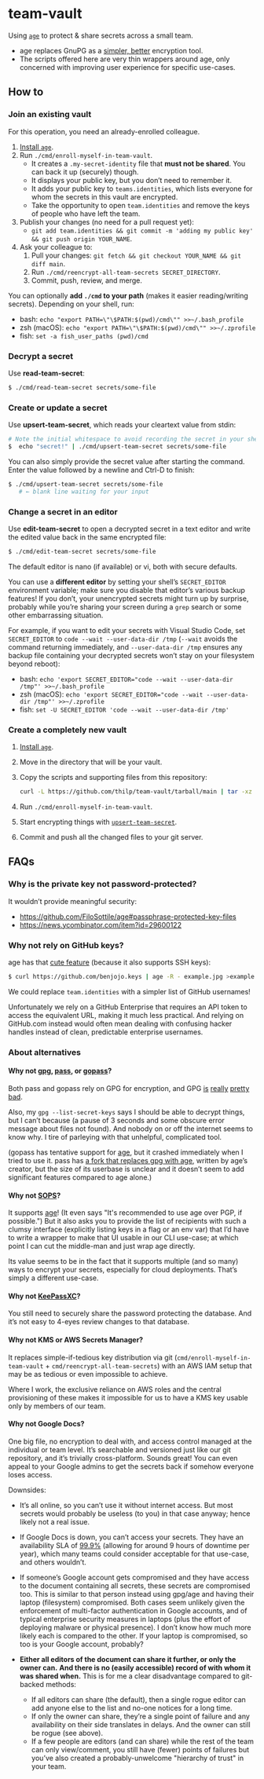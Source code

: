# team-vault

Using [`age`][age] to protect & share secrets across a small team.

[age]: https://github.com/FiloSottile/age

- age replaces GnuPG as a [simpler, better](#why-not-gpg-pass-or-gopass) encryption tool.
- The scripts offered here are very thin wrappers around age,
    only concerned with improving user experience for specific use-cases.

## How to

### Join an existing vault

For this operation, you need an already-enrolled colleague.

1. [Install `age`](https://github.com/FiloSottile/age#installation).
2. Run `./cmd/enroll-myself-in-team-vault`.
    - It creates a `.my-secret-identity` file that **must not be shared**.
        You can back it up (securely) though.
    - It displays your public key, but you don’t need to remember it.
    - It adds your public key to `teams.identities`, which lists everyone
        for whom the secrets in this vault are encrypted.
    - Take the opportunity to open `team.identities` and remove
        the keys of people who have left the team.
3. Publish your changes (no need for a pull request yet):
    - `git add team.identities && git commit -m 'adding my public key' && git push origin YOUR_NAME`.
4. Ask your colleague to:
    1. Pull your changes: `git fetch && git checkout YOUR_NAME && git diff main`.
    2. Run `./cmd/reencrypt-all-team-secrets SECRET_DIRECTORY`.
    3. Commit, push, review, and merge.

You can optionally **add `./cmd` to your path**
(makes it easier reading/writing secrets).
Depending on your shell, run:

- bash: `echo "export PATH=\"\$PATH:$(pwd)/cmd\"" >>~/.bash_profile`
- zsh (macOS): `echo "export PATH=\"\$PATH:$(pwd)/cmd\"" >>~/.zprofile`
- fish: `set -a fish_user_paths (pwd)/cmd`

### Decrypt a secret

Use **read-team-secret**:

```bash
$ ./cmd/read-team-secret secrets/some-file
```

### Create or update a secret

Use **upsert-team-secret**, which reads your cleartext value from stdin:

```bash
# Note the initial whitespace to avoid recording the secret in your shell history.
$  echo "secret!" | ./cmd/upsert-team-secret secrets/some-file
```

You can also simply provide the secret value after starting the command.
Enter the value followed by a newline and Ctrl-D to finish:

```bash
$ ./cmd/upsert-team-secret secrets/some-file
   # ← blank line waiting for your input
```

### Change a secret in an editor

Use **edit-team-secret** to open a decrypted secret in a text editor
and write the edited value back in the same encrypted file:

```bash
$ ./cmd/edit-team-secret secrets/some-file
```

The default editor is nano (if available) or vi, both with secure defaults.

You can use a **different editor** by setting your shell’s `SECRET_EDITOR`
environment variable; make sure you disable that editor’s various backup features!
If you don’t, your unencrypted secrets might turn up by surprise, probably
while you’re sharing your screen during a `grep` search or some other
embarrassing situation.

For example, if you want to edit your secrets with Visual Studio Code,
set `SECRET_EDITOR` to `code --wait --user-data-dir /tmp`
(`--wait` avoids the command returning immediately,
and `--user-data-dir /tmp` ensures any backup file containing your decrypted
secrets won’t stay on your filesystem beyond reboot):

- bash: `echo 'export SECRET_EDITOR="code --wait --user-data-dir /tmp"' >>~/.bash_profile`
- zsh (macOS): `echo 'export SECRET_EDITOR="code --wait --user-data-dir /tmp"' >>~/.zprofile`
- fish: `set -U SECRET_EDITOR 'code --wait --user-data-dir /tmp'`

### Create a completely new vault

1. [Install `age`](https://github.com/FiloSottile/age#installation).
2. Move in the directory that will be your vault.
3. Copy the scripts and supporting files from this repository:

    ```bash
    curl -L https://github.com/thilp/team-vault/tarball/main | tar -xz --strip-components=1
    ```

4. Run `./cmd/enroll-myself-in-team-vault`.
4. Start encrypting things with [`upsert-team-secret`](#create-or-update-a-secret).
5. Commit and push all the changed files to your git server.

## FAQs

### Why is the private key not password-protected?

It wouldn’t provide meaningful security:

- https://github.com/FiloSottile/age#passphrase-protected-key-files
- https://news.ycombinator.com/item?id=29600122

### Why not rely on GitHub keys?

[githubkeys]: https://github.com/FiloSottile/age#encrypting-to-a-github-user

age has that [cute feature][githubkeys] (because it also supports SSH keys):

```bash
$ curl https://github.com/benjojo.keys | age -R - example.jpg >example.jpg.age
```

We could replace `team.identities` with a simpler list of GitHub usernames!

Unfortunately we rely on a GitHub Enterprise that requires an API token to
access the equivalent URL, making it much less practical.
And relying on GitHub.com instead would often mean dealing with confusing
hacker handles instead of clean, predictable enterprise usernames.

### About alternatives

#### Why not [gpg][], [pass][], or [gopass][]?

[gpg]: https://gnupg.org/
[pass]: https://www.passwordstore.org/
[gopass]: https://github.com/gopasspw/gopass

Both pass and gopass rely on GPG for encryption, and GPG [is][schneier]
[really][latacora] [pretty][signify] [bad][green].

[schneier]: https://www.schneier.com/blog/archives/2016/12/giving_up_on_pg.html
[latacora]: https://latacora.micro.blog/2019/07/16/the-pgp-problem.html#encrypting-files
[signify]: https://www.openbsd.org/papers/bsdcan-signify.html
[green]: https://blog.cryptographyengineering.com/2014/08/13/whats-matter-with-pgp/

Also, my `gpg --list-secret-keys` says I should be able to decrypt things,
but I can’t because (a pause of 3 seconds and some obscure error message about
files not found). And nobody on or off the internet seems to know why.
I tire of parleying with that unhelpful, complicated tool.

(gopass has tentative support for [age][], but it crashed immediately when I
tried to use it.
pass has [a fork that replaces gpg with age][passage], written by age’s creator,
but the size of its userbase is unclear and it doesn’t seem to add significant
features compared to age alone.)

[passage]: https://github.com/FiloSottile/passage

#### Why not [SOPS][]?

[sops]: https://github.com/mozilla/sops

It supports [age][]!
(It even says "It's recommended to use age over PGP, if possible.")
But it also asks you to provide the list of recipients with such a clumsy
interface (explicitly listing keys in a flag or an env var) that I’d have to
write a wrapper to make that UI usable in our CLI use-case; at which point I
can cut the middle-man and just wrap age directly.

Its value seems to be in the fact that it supports multiple (and so many) ways
to encrypt your secrets, especially for cloud deployments.
That’s simply a different use-case.

#### Why not [KeePassXC][]?

[keepassxc]: https://keepassxc.org/

You still need to securely share the password protecting the database.
And it’s not easy to 4-eyes review changes to that database.

#### Why not KMS or AWS Secrets Manager?

It replaces simple-if-tedious key distribution via git
(`cmd/enroll-myself-in-team-vault` + `cmd/reencrypt-all-team-secrets`)
with an AWS IAM setup that may be as tedious or even impossible to achieve.

Where I work, the exclusive reliance on AWS roles and the central provisioning
of these makes it impossible for us to have a KMS key usable only by members of
our team.

#### Why not Google Docs?

One big file, no encryption to deal with, and access control managed at the
individual or team level.
It’s searchable and versioned just like our git repository, and it’s trivially
cross-platform.
Sounds great!
You can even appeal to your Google admins to get the secrets back if somehow
everyone loses access.

Downsides:

- It’s all online, so you can’t use it without internet access.
    But most secrets would probably be useless (to you) in that case anyway;
    hence likely not a real issue.
- If Google Docs is down, you can’t access your secrets.
    They have an availability SLA of [99.9%][google-sla]
    (allowing for around 9 hours of downtime per year), which many teams could
    consider acceptable for that use-case, and others wouldn’t.
- If someone’s Google account gets compromised and they have access to the
    document containing all secrets, these secrets are compromised too.
    This is similar to that person instead using gpg/age and having their
    laptop (filesystem) compromised.
    Both cases seem unlikely given the enforcement of multi-factor
    authentication in Google accounts, and of typical enterprise security
    measures in laptops (plus the effort of deploying malware or physical presence).
    I don’t know how much more likely each is compared to the other.
    If your laptop is compromised, so too is your Google account, probably?
- **Either all editors of the document can share it further, or only the owner can.**
    **And there is no (easily accessible) record of with whom it was shared when.**
    This is for me a clear disadvantage compared to git-backed methods:

    - If all editors can share (the default), then a single rogue editor
      can add anyone else to the list and no-one notices for a long time.
    - If only the owner can share, they’re a single point of failure and
      any availability on their side translates in delays.
      And the owner can still be rogue (see above).
    - If a few people are editors (and can share) while the rest of the
      team can only view/comment, you still have (fewer) points of failures
      but you’ve also created a probably-unwelcome "hierarchy of trust" in
      your team.

[google-sla]: https://workspace.google.com/terms/sla.html
